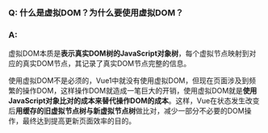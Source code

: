 ### Q: 什么是虚拟DOM？为什么要使用虚拟DOM？

### A:
虚拟DOM本质是**表示真实DOM树的JavaScript对象树**，每个虚拟节点映射到对应的真实DOM节点，其记录了真实DOM节点完整的信息。

使用虚拟DOM不是必须的，Vue1中就没有使用虚拟DOM，但现在页面涉及到频繁的操作DOM，这样操作DOM就造成一笔巨大的开销，使用虚拟DOM就是**使用JavaScript对象比对的成本来替代操作DOM的成本**。这样，Vue在状态发生改变后**用缓存的旧虚拟节点树与新虚拟节点树**做比对，减少一部分不必要的DOM操作，最终达到提高更新页面效率的目的。